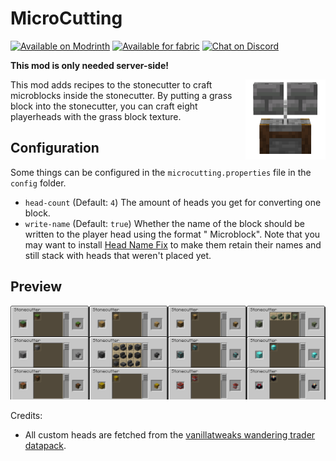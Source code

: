 # MicroCutting

[<img alt="Available on Modrinth" height="56" src="https://cdn.jsdelivr.net/npm/@intergrav/devins-badges@2.8.0/assets/cozy/available/modrinth_vector.svg">](https://modrinth.com/mod/microcutting)
[<img alt="Available for fabric" height="56" src="https://cdn.jsdelivr.net/npm/@intergrav/devins-badges@2.8.0/assets/cozy/supported/fabric_vector.svg">](https://fabricmc.net/)
[<img alt="Chat on Discord" height="56" src="https://cdn.jsdelivr.net/npm/@intergrav/devins-badges@2.8.0/assets/cozy/social/discord-singular_vector.svg">](https://discord.gg/etTDQAVSgt)

**This mod is only needed server-side!** 

<img src="https://raw.githubusercontent.com/replaceitem/micro-cutting/master/logo.png" align="right" width="128px"/>

This mod adds recipes to the stonecutter to craft microblocks inside the stonecutter.
By putting a grass block into the stonecutter, you can craft eight playerheads with the grass block texture.

## Configuration

Some things can be configured in the `microcutting.properties` file in the `config` folder.

* `head-count` (Default: `4`) The amount of heads you get for converting one block.
* `write-name` (Default: `true`) Whether the name of the block should be written to the player head using the format "<original block name> Microblock". Note that you may want to install [Head Name Fix](https://modrinth.com/mod/headfix) to make them retain their names and still stack with heads that weren't placed yet.

## Preview

<img src="https://raw.githubusercontent.com/replaceitem/micro-cutting/master/preview.png"/>


Credits:
* All custom heads are fetched from the [vanillatweaks wandering trader datapack](https://vanillatweaks.net/picker/datapacks/).